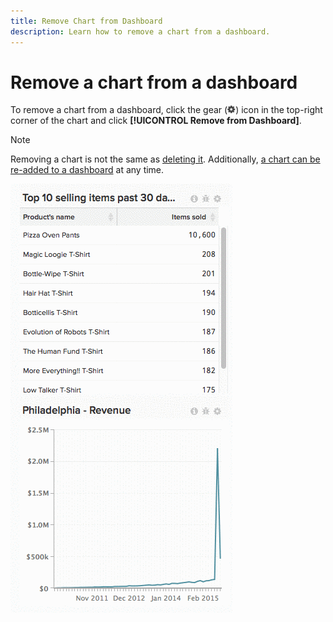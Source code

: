 ```yaml
---
title: Remove Chart from Dashboard
description: Learn how to remove a chart from a dashboard.
---
```

# Remove a chart from a dashboard

To remove a chart from a dashboard, click the gear (![](../../assets/gear-icon.png)) icon in the top-right corner of the chart and click **[!UICONTROL Remove from Dashboard]**.

>[!NOTE]
>
>Removing a chart is not the same as [deleting it](../../data-user/dashboards/delete-chart.md). Additionally, [a chart can be re-added to a dashboard](../../data-user/dashboards/add-charts-dashboard.md) at any time.

![remove chart](../../assets/Removing_Charts_from_Dashboards.gif)
